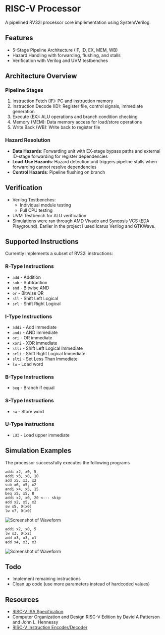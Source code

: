 # RISC-V Processor

A pipelined RV32I processor core implementation using SystemVerilog.

## Features

- 5-Stage Pipeline Architecture (IF, ID, EX, MEM, WB)
- Hazard Handling with forwarding, flushing, and stalls
- Verification with Verilog and UVM testbenches

## Architecture Overview

### Pipeline Stages

1. Instruction Fetch (IF): PC and instruction memory
2. Instruction Decode (ID): Register file, control signals, immediate generation
3. Execute (EX): ALU operations and branch condition checking
4. Memory (MEM): Data memory access for load/store operations
5. Write Back (WB): Write back to register file

### Hazard Resolution

- **Data Hazards**: Forwarding unit with EX-stage bypass paths and external ID-stage forwarding for register dependencies
- **Load-Use Hazards**: Hazard detection unit triggers pipeline stalls when forwarding cannot resolve dependencies
- **Control Hazards**: Pipeline flushing on branch

## Verification

- Verilog Testbenches: 
    - Individual module testing
    - Full CPU testing
- UVM Testbench for ALU verification 
- Simulations were ran through AMD Vivado and Synopsis VCS (EDA Playground). Earlier in the project I used Icarus Verilog and GTKWave.

## Supported Instructions

Currently implements a subset of RV32I instructions:

### R-Type Instructions  
- `add` - Addition
- `sub` - Subtraction
- `and` - Bitwise AND
- `or` - Bitwise OR
- `sll` - Shift Left Logical
- `srl` - Shift Right Logical

### I-Type Instructions
- `addi` - Add immediate
- `andi` - AND immediate
- `ori` - OR immediate
- `xori` - XOR immediate
- `slli` - Shift Left Logical Immediate
- `srli` - Shift Right Logical Immediate
- `slti` - Set Less Than Immediate
- `lw` - Load word

### B-Type Instructions
- `beq` - Branch if equal

### S-Type Instructions
- `sw` - Store word

### U-Type Instructions
- `LUI` - Load upper immediate

## Simulation Examples

The processor successfully executes the following programs

```assembly
addi x2, x0, 5 
addi x3, x0, 10
add x5, x3, x2 
sub x6, x5, x2 
andi x4, x5, 15
beq x5, x5, 8  
addi x2, x0, 20 <--- skip
add x2, x5, x2 
sw x5, 0(x0)   
lw x7, 0(x0)   
```

![Screenshot of Waveform](https://files.catbox.moe/hidi1o.png)

```assembly
addi x2, x0, 5
lw x3, 0(x2)
add x3, x3, x1
add x4, x3, x3 
```

![Screenshot of Waveform](https://files.catbox.moe/lvyevl.png)

## Todo

- Implement remaining instructions
- Clean up code (use more parameters instead of hardcoded values)

## Resources

- [RISC-V ISA Specification](https://drive.google.com/file/d/1s0lZxUZaa7eV_O0_WsZzaurFLLww7ou5/view)
- Computer Organization and Design RISC-V Edition by David A Patterson and John L. Hennessy
- [RISC-V Instruction Encoder/Decoder](https://luplab.gitlab.io/rvcodecjs)

